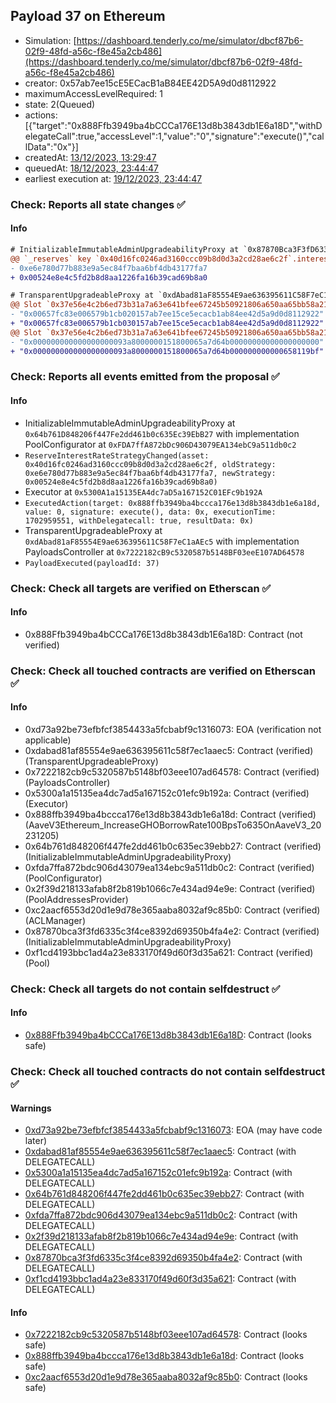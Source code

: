 ## Payload 37 on Ethereum

- Simulation: [https://dashboard.tenderly.co/me/simulator/dbcf87b6-02f9-48fd-a56c-f8e45a2cb486](https://dashboard.tenderly.co/me/simulator/dbcf87b6-02f9-48fd-a56c-f8e45a2cb486)
- creator: 0x57ab7ee15cE5ECacB1aB84EE42D5A9d0d8112922
- maximumAccessLevelRequired: 1
- state: 2(Queued)
- actions: [{"target":"0x888Ffb3949ba4bCCCa176E13d8b3843db1E6a18D","withDelegateCall":true,"accessLevel":1,"value":"0","signature":"execute()","callData":"0x"}]
- createdAt: [13/12/2023, 13:29:47](https://etherscan.io/tx/0xe6b0ba9783cb317162a7bb9ac0da22efc848b1f125a70fbe66cb306389bc7fa1)
- queuedAt: [18/12/2023, 23:44:47](https://etherscan.io/tx/0x53586ecb8c44d15c659346a2a2f59bd94325e1b358d8726654fbb506837d69ca)
- earliest execution at: [19/12/2023, 23:44:47](https://www.epochconverter.com/countdown?q=1703029487)

### Check: Reports all state changes :white_check_mark:

#### Info


```diff
# InitializableImmutableAdminUpgradeabilityProxy at `0x87870Bca3F3fD6335C3F4ce8392D69350B4fA4E2` with implementation Pool at `0xF1Cd4193bbc1aD4a23E833170f49d60f3D35a621`
@@ `_reserves` key `0x40d16fc0246ad3160ccc09b8d0d3a2cd28ae6c2f`.interestRateStrategyAddress @@
- 0xe6e780d77b883e9a5ec84f7baa6bf4db43177fa7
+ 0x00524e8e4c5fd2b8d8aa1226fa16b39cad69b8a0

```

```diff
# TransparentUpgradeableProxy at `0xdAbad81aF85554E9ae636395611C58F7eC1aAEc5` with implementation PayloadsController at `0x7222182cB9c5320587b5148BF03eeE107AD64578`
@@ Slot `0x37e56e4c2b6ed73b31a7a63e641bfee67245b50921806a650aa65bb58a213ba7` @@
- "0x00657fc83e006579b1cb020157ab7ee15ce5ecacb1ab84ee42d5a9d0d8112922"
+ "0x00657fc83e006579b1cb030157ab7ee15ce5ecacb1ab84ee42d5a9d0d8112922"
@@ Slot `0x37e56e4c2b6ed73b31a7a63e641bfee67245b50921806a650aa65bb58a213ba8` @@
- "0x000000000000000000093a8000000151800065a7d64b00000000000000000000"
+ "0x000000000000000000093a8000000151800065a7d64b000000000000658119bf"
```


### Check: Reports all events emitted from the proposal :white_check_mark:

#### Info

- InitializableImmutableAdminUpgradeabilityProxy at `0x64b761D848206f447Fe2dd461b0c635Ec39EbB27` with implementation PoolConfigurator at `0xFDA7ffA872bDc906D43079EA134ebC9a511db0c2`
- `ReserveInterestRateStrategyChanged(asset: 0x40d16fc0246ad3160ccc09b8d0d3a2cd28ae6c2f, oldStrategy: 0xe6e780d77b883e9a5ec84f7baa6bf4db43177fa7, newStrategy: 0x00524e8e4c5fd2b8d8aa1226fa16b39cad69b8a0)`
- Executor at `0x5300A1a15135EA4dc7aD5a167152C01EFc9b192A`
- `ExecutedAction(target: 0x888ffb3949ba4bccca176e13d8b3843db1e6a18d, value: 0, signature: execute(), data: 0x, executionTime: 1702959551, withDelegatecall: true, resultData: 0x)`
- TransparentUpgradeableProxy at `0xdAbad81aF85554E9ae636395611C58F7eC1aAEc5` with implementation PayloadsController at `0x7222182cB9c5320587b5148BF03eeE107AD64578`
- `PayloadExecuted(payloadId: 37)`

### Check: Check all targets are verified on Etherscan :white_check_mark:

#### Info

- 0x888Ffb3949ba4bCCCa176E13d8b3843db1E6a18D: Contract (not verified)

### Check: Check all touched contracts are verified on Etherscan :white_check_mark:

#### Info

- 0xd73a92be73efbfcf3854433a5fcbabf9c1316073: EOA (verification not applicable)
- 0xdabad81af85554e9ae636395611c58f7ec1aaec5: Contract (verified) (TransparentUpgradeableProxy)
- 0x7222182cb9c5320587b5148bf03eee107ad64578: Contract (verified) (PayloadsController)
- 0x5300a1a15135ea4dc7ad5a167152c01efc9b192a: Contract (verified) (Executor)
- 0x888ffb3949ba4bccca176e13d8b3843db1e6a18d: Contract (verified) (AaveV3Ethereum_IncreaseGHOBorrowRate100BpsTo635OnAaveV3_20231205)
- 0x64b761d848206f447fe2dd461b0c635ec39ebb27: Contract (verified) (InitializableImmutableAdminUpgradeabilityProxy)
- 0xfda7ffa872bdc906d43079ea134ebc9a511db0c2: Contract (verified) (PoolConfigurator)
- 0x2f39d218133afab8f2b819b1066c7e434ad94e9e: Contract (verified) (PoolAddressesProvider)
- 0xc2aacf6553d20d1e9d78e365aaba8032af9c85b0: Contract (verified) (ACLManager)
- 0x87870bca3f3fd6335c3f4ce8392d69350b4fa4e2: Contract (verified) (InitializableImmutableAdminUpgradeabilityProxy)
- 0xf1cd4193bbc1ad4a23e833170f49d60f3d35a621: Contract (verified) (Pool)

### Check: Check all targets do not contain selfdestruct :white_check_mark:

#### Info

- [0x888Ffb3949ba4bCCCa176E13d8b3843db1E6a18D](https://etherscan.io/address/0x888Ffb3949ba4bCCCa176E13d8b3843db1E6a18D): Contract (looks safe)

### Check: Check all touched contracts do not contain selfdestruct :white_check_mark:

#### Warnings

- [0xd73a92be73efbfcf3854433a5fcbabf9c1316073](https://etherscan.io/address/0xd73a92be73efbfcf3854433a5fcbabf9c1316073): EOA (may have code later)
- [0xdabad81af85554e9ae636395611c58f7ec1aaec5](https://etherscan.io/address/0xdabad81af85554e9ae636395611c58f7ec1aaec5): Contract (with DELEGATECALL)
- [0x5300a1a15135ea4dc7ad5a167152c01efc9b192a](https://etherscan.io/address/0x5300a1a15135ea4dc7ad5a167152c01efc9b192a): Contract (with DELEGATECALL)
- [0x64b761d848206f447fe2dd461b0c635ec39ebb27](https://etherscan.io/address/0x64b761d848206f447fe2dd461b0c635ec39ebb27): Contract (with DELEGATECALL)
- [0xfda7ffa872bdc906d43079ea134ebc9a511db0c2](https://etherscan.io/address/0xfda7ffa872bdc906d43079ea134ebc9a511db0c2): Contract (with DELEGATECALL)
- [0x2f39d218133afab8f2b819b1066c7e434ad94e9e](https://etherscan.io/address/0x2f39d218133afab8f2b819b1066c7e434ad94e9e): Contract (with DELEGATECALL)
- [0x87870bca3f3fd6335c3f4ce8392d69350b4fa4e2](https://etherscan.io/address/0x87870bca3f3fd6335c3f4ce8392d69350b4fa4e2): Contract (with DELEGATECALL)
- [0xf1cd4193bbc1ad4a23e833170f49d60f3d35a621](https://etherscan.io/address/0xf1cd4193bbc1ad4a23e833170f49d60f3d35a621): Contract (with DELEGATECALL)

#### Info

- [0x7222182cb9c5320587b5148bf03eee107ad64578](https://etherscan.io/address/0x7222182cb9c5320587b5148bf03eee107ad64578): Contract (looks safe)
- [0x888ffb3949ba4bccca176e13d8b3843db1e6a18d](https://etherscan.io/address/0x888ffb3949ba4bccca176e13d8b3843db1e6a18d): Contract (looks safe)
- [0xc2aacf6553d20d1e9d78e365aaba8032af9c85b0](https://etherscan.io/address/0xc2aacf6553d20d1e9d78e365aaba8032af9c85b0): Contract (looks safe)

